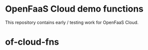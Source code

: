 OpenFaaS Cloud demo functions
==============================

This repository contains early / testing work for OpenFaaS Cloud.

# of-cloud-fns

